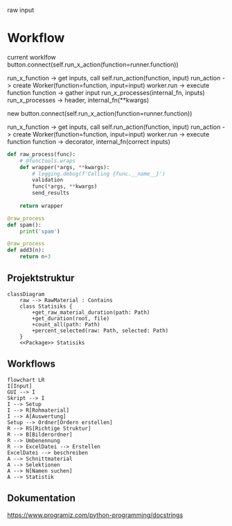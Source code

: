 raw input

# Workflow
current worklfow
button.connect(self.run_x_action(function=runner.function))

run_x_function -> get inputs, call self.run_action(function, input)
run_action -> create Worker(function=function, input=input)
worker.run -> execute function
function -> gather input run_x_processes(internal_fn, inputs)
run_x_processes -> header, internal_fn(**kwargs)

new
button.connect(self.run_x_action(function=runner.function))

run_x_function -> get inputs, call self.run_action(function, input)
run_action -> create Worker(function=function, input=input)
worker.run -> execute function
function -> decorator, internal_fn(correct inputs)

```python
def raw_process(func):
    # @functools.wraps
    def wrapper(*args, **kwargs):
        # logging.debug(f'Calling {func.__name__}')
        validation
        func(*args, **kwargs)
        send_results
        
    return wrapper

@raw_process
def spam():
    print('spam')

@raw_process
def add3(n):
    return n+3
```
## Projektstruktur
```mermaid
classDiagram
    raw --> RawMaterial : Contains
    class Statisiks {
        +get_raw_material_duration(path: Path)
        +get_duration(root, file)
        +count_all(path: Path)
        +percent_selected(raw: Path, selected: Path)
    }
    <<Package>> Statisiks
```

## Workflows
```mermaid
flowchart LR
I[Input]
GUI --> I
Skript --> I
I --> Setup
I --> R[Rohmaterial]
I --> A[Auswertung]
Setup --> Ordner[Ordern erstellen]
R --> RS[Richtige Struktur]
R --> B[Bilderordner]
R --> Umbenennung
R --> ExcelDatei --> Erstellen
ExcelDatei --> beschreiben
A --> Schnittmaterial
A --> Selektionen
A --> N[Namen suchen]
A --> Statistik
```
## Dokumentation
https://www.programiz.com/python-programming/docstrings
